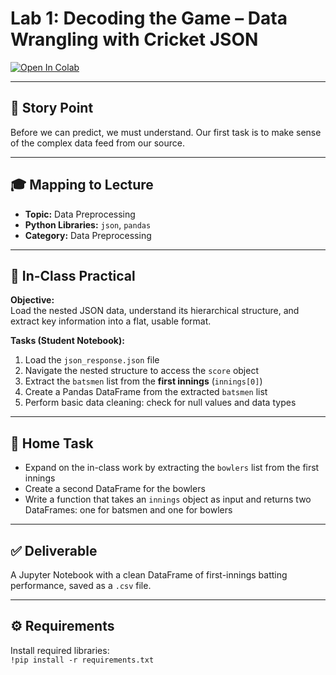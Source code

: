 # Lab 1: Decoding the Game – Data Wrangling with Cricket JSON  

[![Open In Colab](https://colab.research.google.com/assets/colab-badge.svg)](
https://colab.research.google.com/github/KP-AI-ML-Labs/Lab1-Data-Wrangling/blob/main/g_Lab1_S.ipynb)

---

## 📖 Story Point  
Before we can predict, we must understand. Our first task is to make sense of the complex data feed from our source.

---

## 🎓 Mapping to Lecture  
- **Topic:** Data Preprocessing  
- **Python Libraries:** `json`, `pandas`  
- **Category:** Data Preprocessing  

---

## 🧪 In-Class Practical  

**Objective:**  
Load the nested JSON data, understand its hierarchical structure, and extract key information into a flat, usable format.  

**Tasks (Student Notebook):**  
1. Load the `json_response.json` file  
2. Navigate the nested structure to access the `score` object  
3. Extract the `batsmen` list from the **first innings** (`innings[0]`)  
4. Create a Pandas DataFrame from the extracted `batsmen` list  
5. Perform basic data cleaning: check for null values and data types  

---

## 🏡 Home Task  
- Expand on the in-class work by extracting the `bowlers` list from the first innings  
- Create a second DataFrame for the bowlers  
- Write a function that takes an `innings` object as input and returns two DataFrames: one for batsmen and one for bowlers  

---

## ✅ Deliverable  
A Jupyter Notebook with a clean DataFrame of first-innings batting performance, saved as a `.csv` file.  

---

## ⚙ Requirements  
Install required libraries:  
`!pip install -r requirements.txt`


